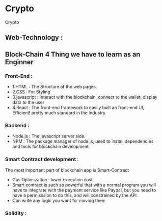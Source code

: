 # Crypto
Crypto

## Web-Technology : 
## Block-Chain 4 Thing we have to learn as an Enginner

### Front-End : 
+ 1.HTML : The Structure of the web pages
+ 2.CSS : For Styling
+ 3.javascript : Interact with the blockchain, connect to the wallet, display data to the user 
+ 4.React : The front-end framework to easily built an front-end UI, Efficient! pretty much standard in the Industry.

### Backend : 
+ Node.js : The javascript server side.
+ NPM : The package manager of node.js, used to install dependencies and tools for blockchain development.

### Smart Contract development :

The most important part of blockchain app is Smart-Contract

+ Gas Optimization : lower execution cost
+ Smart contract is such so powerful that with a normal program you will have to integrate with the payment service like Paypal, but you need to have a permisssion to do this, and will constrained by the API.
+ Can write any logic you want for moving them

### Solidity : 